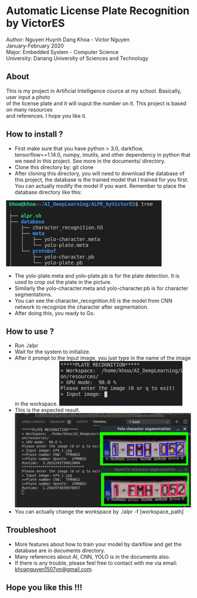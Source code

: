 # Automatic License Plate Recognition by VictorES
Author: Nguyen Huynh Dang Khoa - Victor Nguyen  
January-February 2020  
Major: Embedded System - Computer Science  
University: Danang University of Sciences and Technology  

## About
This is my project in Artificial Intelligence cource at my school. Basically, user input a photo  
of the license plate and it will ouput the number on it. This project is based on many resources   
and references. I hope you like it.
## How to install ?
- First make sure that you have python > 3.0, darkflow, tensorflow==1.14.0, numpy, imutils, and other dependency in python that we need in this project. See more in the documents/ directory.  
- Clone this directory by: git clone  
- After cloning this directory, you will need to download the database of this project, the database is the trained model that I trained for you first. You can actually modify the model if you want. Remember to place the database directory like this:


![database_image](examples/database_setting.png)  

- The yolo-plate.meta and yolo-plate.pb is for the plate detection. It is used to crop out the plate in the picture.
- Similarly the yolo-character.meta and yolo-character.pb is for character segmentations.  
- You can see the character_recognition.h5 is the model from CNN network to recognize the character after segmentation.  
- After doing this, you ready to Go.

## How to use ?
- Run ./alpr
- Wait for the system to initialize. 
- After it prompt to the Input image, you just type in the name of the image in the workspace.
![ready](examples/ready.png)
- This is the expected result.
![result](examples/result.png)
- You can actually change the workspace by ./alpr -f [workspace_path]  

## Troubleshoot
- More features about how to train your model by darkflow and get the database are in documents directory.
- Many references about AI, CNN, YOLO is in the documents also.
- If there is any trouble, please feel free to contact with me via email: khoanguyen1507vn@gmail.com.

## Hope you like this !!!
